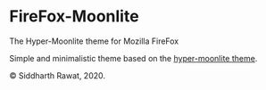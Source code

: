 # FireFox-Moonlite

The Hyper-Moonlite theme for Mozilla FireFox

Simple and minimalistic theme based on the [hyper-moonlite theme](https://github.com/sydrawat/hyper-moonlite).

&copy; Siddharth Rawat, 2020.
